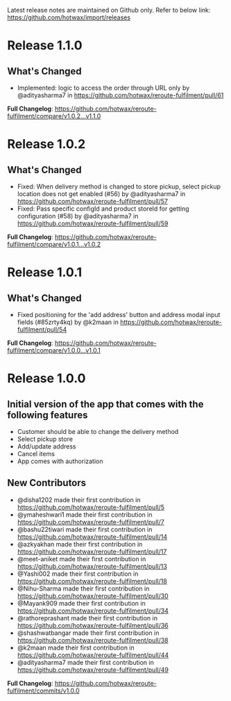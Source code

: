 Latest release notes are maintained on Github only. Refer to below link:
https://github.com/hotwax/import/releases

# Release 1.1.0

## What's Changed
* Implemented: logic to access the order through URL only by @adityasharma7 in https://github.com/hotwax/reroute-fulfilment/pull/61


**Full Changelog**: https://github.com/hotwax/reroute-fulfilment/compare/v1.0.2...v1.1.0

# Release 1.0.2
## What's Changed
* Fixed: When delivery method is changed to store pickup, select pickup location does not get enabled (#56) by @adityasharma7 in https://github.com/hotwax/reroute-fulfilment/pull/57
* Fixed: Pass specific configId and product storeId for getting configuration (#58) by @adityasharma7 in https://github.com/hotwax/reroute-fulfilment/pull/59


**Full Changelog**: https://github.com/hotwax/reroute-fulfilment/compare/v1.0.1...v1.0.2

# Release 1.0.1

## What's Changed
* Fixed positioning for the 'add address' button and address modal input fields (#85zrty4kq) by @k2maan in https://github.com/hotwax/reroute-fulfilment/pull/54


**Full Changelog**: https://github.com/hotwax/reroute-fulfilment/compare/v1.0.0...v1.0.1


# Release 1.0.0

##  Initial version of the app that comes with the following features
* Customer should be able to change the delivery method
* Select pickup store
* Add/update address
* Cancel items
* App comes with authorization

## New Contributors
* @disha1202 made their first contribution in https://github.com/hotwax/reroute-fulfilment/pull/5
* @ymaheshwari1 made their first contribution in https://github.com/hotwax/reroute-fulfilment/pull/7
* @bashu22tiwari made their first contribution in https://github.com/hotwax/reroute-fulfilment/pull/14
* @azkyakhan made their first contribution in https://github.com/hotwax/reroute-fulfilment/pull/17
* @meet-aniket made their first contribution in https://github.com/hotwax/reroute-fulfilment/pull/13
* @Yashi002 made their first contribution in https://github.com/hotwax/reroute-fulfilment/pull/18
* @Nihu-Sharma made their first contribution in https://github.com/hotwax/reroute-fulfilment/pull/30
* @Mayank909 made their first contribution in https://github.com/hotwax/reroute-fulfilment/pull/34
* @rathoreprashant made their first contribution in https://github.com/hotwax/reroute-fulfilment/pull/36
* @shashwatbangar made their first contribution in https://github.com/hotwax/reroute-fulfilment/pull/38
* @k2maan made their first contribution in https://github.com/hotwax/reroute-fulfilment/pull/44
* @adityasharma7 made their first contribution in https://github.com/hotwax/reroute-fulfilment/pull/49

**Full Changelog**: https://github.com/hotwax/reroute-fulfilment/commits/v1.0.0
